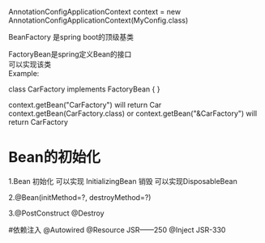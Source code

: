 AnnotationConfigApplicationContext context = new AnnotationConfigApplicationContext(MyConfig.class)

BeanFactory 是spring boot的顶级基类 


FactoryBean是spring定义Bean的接口  
可以实现该类  
Example:

class CarFactory implements FactoryBean<Car> {
}


context.getBean("CarFactory") will return Car 
context.getBean(CarFactory.class) or context.getBean("&CarFactory") will return CarFactory 

# Bean的初始化

1.Bean 初始化  可以实现 InitializingBean     销毁 可以实现DisposableBean


2.@Bean(initMethod=?, destroyMethod=?)

3.@PostConstruct  @Destroy  

#依赖注入
@Autowired   @Resource  JSR——250   @Inject  JSR-330


